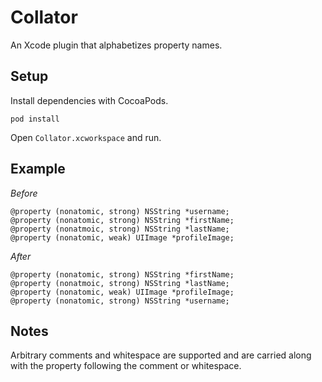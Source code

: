 # Collator
An Xcode plugin that alphabetizes property names.

## Setup
Install dependencies with CocoaPods.

    pod install

Open `Collator.xcworkspace` and run.

## Example

*Before*
```
@property (nonatomic, strong) NSString *username;
@property (nonatomic, strong) NSString *firstName;
@property (nonatmoic, strong) NSString *lastName;
@property (nonatomic, weak) UIImage *profileImage;
```
*After*
```
@property (nonatomic, strong) NSString *firstName;
@property (nonatmoic, strong) NSString *lastName;
@property (nonatomic, weak) UIImage *profileImage;
@property (nonatomic, strong) NSString *username;
```

## Notes
Arbitrary comments and whitespace are supported and are carried along with the property following the comment or whitespace.

